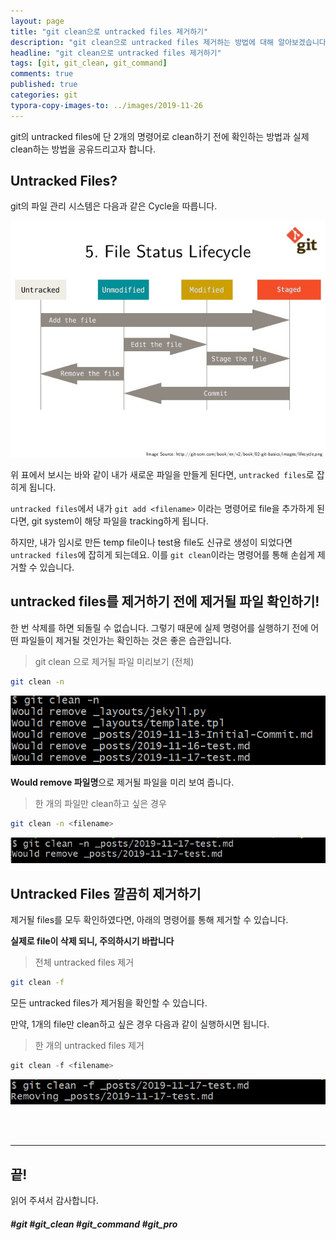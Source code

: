 ```yaml
---
layout: page
title: "git clean으로 untracked files 제거하기"
description: "git clean으로 untracked files 제거하는 방법에 대해 알아보겠습니다."
headline: "git clean으로 untracked files 제거하기"
tags: [git, git_clean, git_command]
comments: true
published: true
categories: git
typora-copy-images-to: ../images/2019-11-26
---
```






git의 untracked files에 단 2개의 명령어로 clean하기 전에 확인하는 방법과 실제 clean하는 방법을 공유드리고자 합니다.



## Untracked Files?

git의 파일 관리 시스템은 다음과 같은 Cycle을 따릅니다.

![git-stage](../images/2019-11-26/git-stage.jpg)



위 표에서 보시는 바와 같이 내가 새로운 파일을 만들게 된다면, `untracked files`로 잡히게 됩니다.

`untracked files`에서 내가 `git add <filename>` 이라는 명령어로 file을 추가하게 된다면, git system이 해당 파일을 tracking하게 됩니다.

하지만, 내가 임시로 만든 temp file이나 test용 file도 신규로 생성이 되었다면 `untracked files`에 잡히게 되는데요. 이를 `git clean`이라는 명령어를 통해 손쉽게 제거할 수 있습니다.



## untracked files를 제거하기 전에 제거될 파일 확인하기!

한 번 삭제를 하면 되돌릴 수 없습니다. 그렇기 때문에 실제 명령어를 실행하기 전에 어떤 파일들이 제거될 것인가는 확인하는 것은 좋은 습관입니다.

> git clean 으로 제거될 파일 미리보기 (전체)

```bash
git clean -n
```

![captured_20191126172051](../images/2019-11-26/captured_20191126172051.png)

**Would remove 파일명**으로 제거될 파일을 미리 보여 줍니다.

> 한 개의 파일만 clean하고 싶은 경우

```bash
git clean -n <filename>
```

![image-20191126173831250](../images/2019-11-26/image-20191126173831250.png)



## Untracked Files 깔끔히 제거하기

제거될 files를 모두 확인하였다면, 아래의 명령어를 통해 제거할 수 있습니다.

**실제로 file이 삭제 되니, 주의하시기 바랍니다**



> 전체 untracked files 제거

```bash
git clean -f
```



모든 untracked files가 제거됨을 확인할 수 있습니다.



만약, 1개의 file만 clean하고 싶은 경우 다음과 같이 실행하시면 됩니다.



> 한 개의 untracked files 제거

```python
git clean -f <filename>
```



![image-20191126174039040](../images/2019-11-26/image-20191126174039040.png)





<br>

<br>



<hr>


## 끝!



읽어 주셔서 감사합니다.



##### #git #git_clean #git_command #git_pro